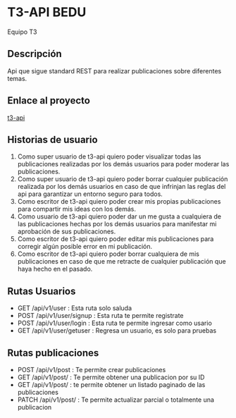 # T3-API BEDU
Equipo T3

## Descripción
Api que sigue standard REST para realizar publicaciones sobre diferentes temas.

## Enlace al proyecto
[t3-api](https://t3-api-bedu.herokuapp.com/)

## Historias de usuario
1. Como super usuario de t3-api quiero poder visualizar todas las publicaciones realizadas por los demás usuarios para poder moderar las publicaciones.
2. Como super usuario de t3-api quiero poder borrar cualquier publicación realizada por los demás usuarios en caso de que infrinjan las reglas del api para garantizar un entorno seguro para todos.
3. Como escritor de t3-api quiero poder crear mis propias publicaciones para compartir mis ideas con los demás.
4. Como usuario de t3-api quiero poder dar un me gusta a cualquiera de las publicaciones hechas por los demás usuarios para manifestar mi aprobación de sus publicaciones.
5. Como escritor de t3-api quiero poder editar mis publicaciones para corregir algún posible error en mi publicación.
6. Como escritor de t3-api quiero poder borrar cualquiera de mis publicaciones en caso de que me retracte de cualquier publicación que haya hecho en el pasado.

## Rutas Usuarios
- GET /api/v1/user : Esta ruta solo saluda
- POST /api/v1/user/signup : Esta ruta te permite registrate
- POST /api/v1/user/login : Esta ruta te permite ingresar como usario
- GET /api/v1/user/getuser : Regresa un usuario, es solo para pruebas
## Rutas publicaciones
- POST /api/v1/post : Te permite crear publicaciones
- GET /api/v1/post/<id> : Te permite obtener una publicacion por su ID
- GET /api/v1/post/ : te permite obtener un listado paginado de las publicaciones
- PATCH /api/v1/post/<id> : Te permite actualizar parcial o totalmente una publicacion